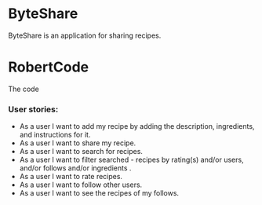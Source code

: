 # ByteShare
ByteShare is an application for sharing recipes.

# RobertCode
The code

### User stories:
- As a user I want to add my recipe by adding the description, ingredients, and instructions for it.
- As a user I want to share my recipe.
- As a user I want to search for recipes.
- As a user I want to filter searched - recipes by rating(s) and/or users, and/or follows and/or ingredients .
- As a user I want to rate recipes.
- As a user I want to follow other users.
- As a user I want to see the recipes of my follows.